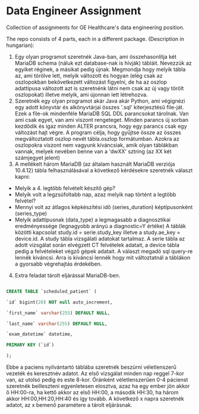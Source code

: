 # Data Engineer Assignment
Collection of assignments for GE Healthcare's data engineering position.

The repo consists of 4 parts, each in a different package. (Description in hungarian):
  1. Egy olyan programot szeretnék Java-ban, ami összehasonlítja két MariaDB schema (náluk ezt database-nak is hívják) tábláit. Nevezzük az egyiket réginek, a másikat pedig újnak. Megmondja hogy melyik tábla az, ami törölve lett, melyik változott és hogyan (elég csak az oszlopokban bekövetkezett változást figyelni, de ha az oszlop adattípusa változott azt is szeretnénk látni nem csak az új vagy törölt oszlopokat) illetve melyik, ami újonnan lett létrehozva.
  2. Szeretnék egy olyan programot akár Java akár Python, ami végignézi egy adott könyvtár és alkönyvtárjai összes '.sql' kiterjesztésű file-ját. Ezek a file-ok mindenféle MariaDB SQL DDL parancsokat tárolnak. Van ami csak egyet, van ami viszont rengeteget. Minden parancs új sorban kezdődik és igaz minden ALTER prancsra, hogy egy parancs csak egy változást hajt végre. A program célja, hogy gyűjtse össze az összes megváltoztatott oszlop nevét tábla.oszlop formátumban. Azokra az oszlopokra viszont nem vagyunk kíváncsiak, amik olyan táblákban vannak, melyek nevében benne van a 'dwXX' sztring (az XX két számjegyet jelent)
  3. A mellékelt három MariaDB (az általam használt MariaDB verziója 10.4.12) tábla felhasználásával a következő kérdésekre szeretnék választ kapni:
  - Melyik a 4. legtöbb felvételt készítő gép?
  - Melyik volt a legzsúfoltabb nap, azaz melyik nap történt a legtöbb felvétel?
  - Mennyi volt az átlagos képkészítési idő (series_duration) képtípusonként (series_type)
  - Melyik adattípusnak (data_type) a legmagasabb a diagnosztikai eredményessége (legnagyobb arányú a diagnostic=Y értéke)
  A táblák közötti kapcsolat study.id = serie.study_key illetve a study.ae_key = device.id. A study tábla vizsgálati adatokat tartalmaz. A serie tábla az adott vizsgálat során elvégzett CT felvételek adatait, a device tábla pedig a felvételeket végző gépek adatait.  A választ megadó sql query-re lennék kíváncsi. Arra is kíváncsi lennék hogy mit változtatnál a táblákon a gyorsabb végrehajtás érdekében.
  4. Extra feladat tárolt eljárással MariaDB-ben.
 ``` sql

CREATE TABLE `scheduled_patient` (

`id` bigint(20) NOT null auto_increment,

`first_name` varchar(255) DEFAULT NULL,

`last_name` varchar(255) DEFAULT NULL,

`exam_datetime` datetime,

PRIMARY KEY (`id`)

);
```
  Ebbe a paciens nyilvántartó táblába szeretnék beszúrni véletlenszerű vezeték és keresztnév adatot. Az első vizsgálat minden nap reggel 7-kor van, az utolsó pedig és este 8-kor. Óránként véletlenszerűen 0-4 pácienst szeretnék beilleszteni egyenletesen elosztva, azaz ha egy ember jön akkor ő HH:00-ra, ha kettő akkor az első HH:00, a második HH:30, ha három akkor HH:00,HH:20,HH:40 és így tovább. A következő x napra szeretnék adatot, az x bemenő paramétere a tárolt eljárásnak.
